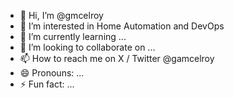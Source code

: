 - 👋 Hi, I’m @gmcelroy
- 👀 I’m interested in Home Automation and DevOps
- 🌱 I’m currently learning ...
- 💞️ I’m looking to collaborate on ...
- 📫 How to reach me on X / Twitter @gamcelroy
- 😄 Pronouns: ...
- ⚡ Fun fact: ...

<!---
gmcelroy-ncc/gmcelroy-ncc is a ✨ special ✨ repository because its `README.md` (this file) appears on your GitHub profile.
You can click the Preview link to take a look at your changes.
--->

